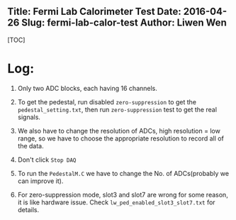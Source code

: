 Title: Fermi Lab Calorimeter Test
Date: 2016-04-26
Slug: fermi-lab-calor-test
Author: Liwen Wen
---

[TOC]
# Log:

1. Only two ADC blocks, each having 16 channels.

2. To get the pedestal, run disabled `zero-suppression` to get the `pedestal_setting.txt`, then run `zero-suppression` test to get the real signals. 

3. We also have to change the resolution of ADCs, high resolution = low range, so we have to choose the appropriate resolution to record all of the data. 

4. Don't click `Stop DAQ`  

5. To run the `PedestalM.C` we have to change the No. of ADCs(probably we can improve it). 

6. For zero-suppression mode, slot3 and slot7 are wrong for some reason, it is like hardware issue. Check `lw_ped_enabled_slot3_slot7.txt` for details.

